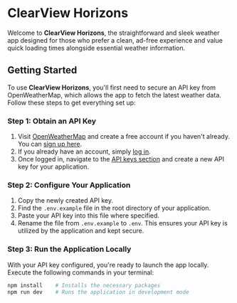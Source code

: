# ClearView Horizons

Welcome to **ClearView Horizons**, the straightforward and sleek weather app designed for those who prefer a clean, ad-free experience and value quick loading times alongside essential weather information.

## Getting Started

To use **ClearView Horizons**, you'll first need to secure an API key from OpenWeatherMap, which allows the app to fetch the latest weather data. Follow these steps to get everything set up:

### Step 1: Obtain an API Key

1. Visit [OpenWeatherMap](https://openweathermap.org/) and create a free account if you haven't already. You can [sign up here](https://home.openweathermap.org/users/sign_up).
2. If you already have an account, simply [log in](https://home.openweathermap.org/users/sign_in).
3. Once logged in, navigate to the [API keys section](https://home.openweathermap.org/api_keys) and create a new API key for your application.

### Step 2: Configure Your Application

1. Copy the newly created API key.
2. Find the `.env.example` file in the root directory of your application.
3. Paste your API key into this file where specified.
4. Rename the file from `.env.example` to `.env`. This ensures your API key is utilized by the application and kept secure.

### Step 3: Run the Application Locally

With your API key configured, you're ready to launch the app locally. Execute the following commands in your terminal:

```bash
npm install    # Installs the necessary packages
npm run dev    # Runs the application in development mode
```